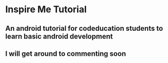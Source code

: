 # Inspire Me Tutorial
## An android tutorial for codeducation students to learn basic android development

## I will get around to commenting soon
